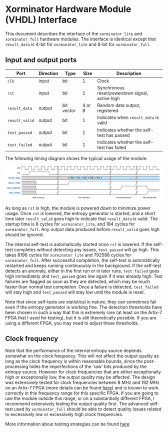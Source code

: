 Xorminator Hardware Module (VHDL) Interface
===========================================

This document describes the interface of the `xorminator_lite` and `xorminator_full` hardware modules. The interface is identical except that `result_data` is 4-bit for `xorminator_lite` and 8-bit for `xorminator_full`.

Input and output ports
----------------------

| Port           | Direction | Type       | Size   | Description                                       |
| -------------- | --------- | ---------- | ------ | ------------------------------------------------- |
| `clk`          | input     | bit        | 1      | Clock                                             |
| `rst`          | input     | bit        | 1      | Synchronous reset/powerdown signal, active high   |
| `result_data`  | output    | bit vector | 4 or 8 | Random data output, registered                    |
| `result_valid` | output    | bit        | 1      | Indicates when `result_data` is valid             |
| `test_passed`  | output    | bit        | 1      | Indicates whether the self-test has passed        |
| `test_failed`  | output    | bit        | 1      | Indicates whether the self-test has failed        |

The following timing diagram shows the typical usage of the module:

![Block diagram](wavedrom/timing-diagram.svg)

As long as `rst` is high, the module is powered down to minimize power usage. Once `rst` is lowered, the entropy generator is started, and a short time later `result_valid` goes high to indicate that `result_data` is valid. The startup time is 8 cycles for `xorminator_lite`, and 184 cycles for `xorminator_full`. Any output data produced before `result_valid` goes high should be ignored.

The internal self-test is automatically started once `rst` is lowered. If the self-test completes without detecting any issues, `test_passed` will go high. This takes 8196 cycles for `xorminator_lite` and 792588 cycles for `xorminator_full`. After successful completion, the self-test is automatically restarted and keeps running continuously in the background. If the self-test detects an anomaly, either in the first run or in later runs, `test_failed` goes high immediately and `test_passed` goes low again if it was already high. Test failures are flagged as soon as they are detected, which may be much faster than normal test completion. Once a failure is detected, `test_failed` will stay high and `test_passed` will stay low until the module is reset.

Note that since self-tests are statistical in nature, they can sometimes fail even if the entropy generator is working fine. The detection thresholds have been chosen in such a way that this is extremely rare (at least on the Artix-7 FPGA that I used for testing), but it is still theoretically possible. If you are using a different FPGA, you may need to adjust these thresholds.

Clock frequency
---------------

Note that the performance of the internal entropy source depends somewhat on the clock frequency. This will not affect the output quality as long as the clock frequency is within reasonable bounds, since the post-processing hides the imperfections of the 'raw' bits produced by the entropy source. However for clock frequencies that are either exceptionally high or exceptionally low, the output quality may be affected. The design was extensively tested for clock frequencies between 8 MHz and 192 MHz on an Artix-7 FPGA (more details can be found [here](characterization-xilinx-artix7-xc7a100t.md)) and is known to work correctly in this frequency range for this specific FPGA. If you are going to use the module outside this range, or on a substantially different FPGA, I recommend extensively testing the output quality first. The advanced self-test used by `xorminator_full` should be able to detect quality issues related to excessively low or excessively high clock frequencies.

More information about testing strategies can be found [here](trng-testing.md)
